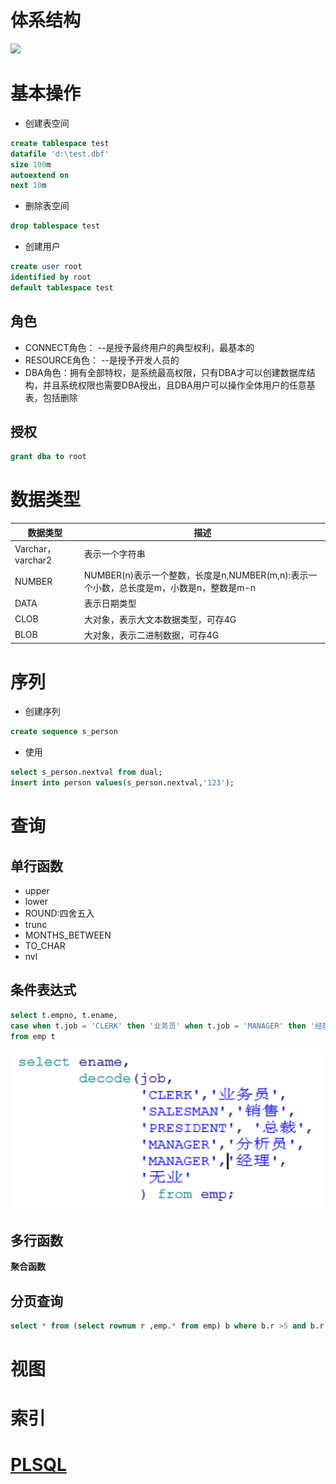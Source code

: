 # 体系结构

![](https://img2018.cnblogs.com/blog/1521884/201811/1521884-20181124140508709-929928271.png)

# 基本操作

- 创建表空间

```sql
create tablespace test 
datafile 'd:\test.dbf' 
size 100m 
autoextend on 
next 10m
```

- 删除表空间

```sql
drop tablespace test
```

- 创建用户

```sql
create user root 
identified by root 
default tablespace test
```

## 角色

- CONNECT角色： --是授予最终用户的典型权利，最基本的
- RESOURCE角色： --是授予开发人员的
- DBA角色：拥有全部特权，是系统最高权限，只有DBA才可以创建数据库结构，并且系统权限也需要DBA授出，且DBA用户可以操作全体用户的任意基表，包括删除

## 授权

```sql
grant dba to root
```

# 数据类型

数据类型              | 描述
----------------- | ---------------------------------------------------------
Varchar， varchar2 | 表示一个字符串
NUMBER            | NUMBER(n)表示一个整数，长度是n,NUMBER(m,n):表示一个小数，总长度是m，小数是n，整数是m-n
DATA              | 表示日期类型
CLOB              | 大对象，表示大文本数据类型，可存4G
BLOB              | 大对象，表示二进制数据，可存4G

# 序列

- 创建序列

```sql
create sequence s_person
```

- 使用

```sql
select s_person.nextval from dual;
insert into person values(s_person.nextval,'123');
```

# 查询

## 单行函数

- upper
- lower
- ROUND:四舍五入
- trunc
- MONTHS_BETWEEN
- TO_CHAR
- nvl

## 条件表达式

```sql
select t.empno, t.ename, 
case when t.job = 'CLERK' then '业务员' when t.job = 'MANAGER' then '经理' when t.job = 'ANALYST' then '分析员' when t.job = 'PRESIDENT' then '总裁' when t.job = 'SALESMAN' then '销售' else '无业' end 
from emp t
```

![批注 2019-08-23 153323](/assets/批注%202019-08-23%20153323.png)

## 多行函数

**聚合函数**

## 分页查询

```sql
select * from (select rownum r ,emp.* from emp) b where b.r >5 and b.r <11
```

# 视图

# 索引

# [PLSQL](./PLSQL.md)


